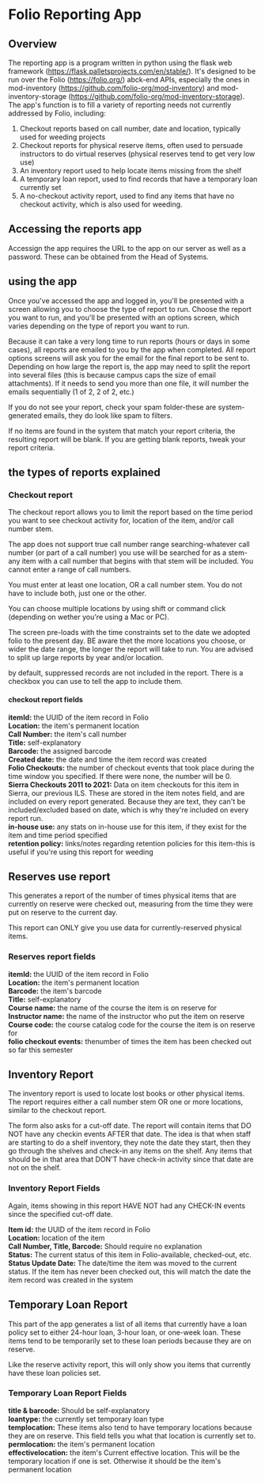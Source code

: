 # Folio Reporting App

## Overview
The reporting app is a program written in python using the flask web framework (https://flask.palletsprojects.com/en/stable/).  It's designed to be run over the Folio (https://folio.org/) abck-end APIs, especially the ones in mod-inventory (https://github.com/folio-org/mod-inventory) and mod-inventory-storage (https://github.com/folio-org/mod-inventory-storage).  The app's function is to fill a variety of reporting needs not currently addressed by Folio, including:

1. Checkout reports based on call number, date and location, typically used for weeding projects
2. Checkout reports for physical reserve items, often used to persuade instructors to do virtual reserves (physical reserves tend to get very low use)
3. An inventory report used to help locate items missing from the shelf
4. A temporary loan report, used to find records that have a temporary loan currently set
5. A no-checkout activity report, used to find any items that have no checkout activity, which is also used for weeding.

## Accessing the reports app

Accessign the app requires the URL to the app on our server as well as a password.  These can be obtained from the Head of Systems.

## using the app

Once you've accessed the app and logged in, you'll be presented with a screen allowing you to choose the type of report to run.  Choose the report you want to run, and you'll be presented with an options screen, which varies depending on the type of report you want to run.

Because it can take a very long time to run reports (hours or days in some cases), all reports are emailed to you by the app when completed.  All report options screens will ask you for the email for the final report to be sent to.  Depending on how large the report is, the app may need to split the report into several files (this is because campus caps the size of email attachments).  If it needs to send you more than one file, it will number the emails sequentially (1 of 2, 2 of 2, etc.)

If you do not see your report, check your spam folder-these are system-generated emails, they do look like spam to filters.

If no items are found in the system that match your report criteria, the resulting report will be blank.  If you are getting blank reports, tweak your report criteria.

## the types of reports explained

### Checkout report

The checkout report allows you to limit the report based on the time period you want to see checkout activity for, location of the item, and/or call number stem.  

The app does not support true call number range searching-whatever call number (or part of a call number) you use will be searched for as a stem-any item with a call number that begins with that stem will be included.  You cannot enter a range of call numbers.  

You must enter at least one location, OR a call number stem.  You do not have to include both, just one or the other.  

You can choose multiple locations by using shift or command click (depending on wether you're using a Mac or PC).

The screen pre-loads with the time constraints set to the date we adopted folio to the present day.  BE aware thet the more locations you choose, or wider the date range, the longer the report will take to run.  You are advised to split up large reports by year and/or location.

by default, suppressed records are not included in the report.  There is a checkbox you can use to tell the app to include them.

#### checkout report fields

**itemId:**  the UUID of the item record in Folio  
**Location:** the item's permanent location  
**Call Number:** the item's call number  
**Title:** self-explanatory  
**Barcode:** the assigned barcode  
**Created date:** the date and time the item record was created  
**Folio Checkouts:** the number of checkout events that took place during the time window you specified.  If there were none, the number will be 0.  
**Sierra Checkouts 2011 to 2021:**  Data on item checkouts for this item in Sierra, our previous ILS. These are stored in the item notes field, and are included on every report generated.  Because they are text, they can't be included/excluded based on date, which is why they're included on every report run.  
**in-house use:**  any stats on in-house use for this item, if they exist for the item and time period specified  
**retention policy:** links/notes regarding retention policies for this item-this is useful if you're using this report for weeding  

## Reserves use report

This generates a report of the number of times physical items that are currently on reserve were checked out, measuring from the time they were put on reserve to the current day.

This report can ONLY give you use data for currently-reserved physical items.

### Reserves report fields

**itemId:**  the UUID of the item record in Folio  
**Location:** the item's permanent location  
**Barcode:** the item's barcode  
**Title:** self-explanatory  
**Course name:** the name of the course the item is on reserve for  
**Instructor name:** the name of the instructor who put the item on reserve  
**Course code:** the course catalog code for the course the item is on reserve for  
**folio checkout events:** thenumber of times the item has been checked out so far this semester  

## Inventory Report

The inventory report is used to locate lost books or other physical items.  The report requires either a call number stem OR one or more locations, similar to the checkout report.

The form also asks for a cut-off date.  The report will contain items that DO NOT have any checkin events AFTER that date.  The idea is that when staff are starting to do a shelf inventory, they note the date they start, then they go through the shelves and check-in any items on the shelf.  Any items that should be in that area that DON'T have check-in activity since that date are not on the shelf.

### Inventory Report Fields

Again, items showing in this report HAVE NOT had any CHECK-IN events since the specified cut-off date.

**Item id:** the UUID of the item record in Folio  
**Location:** location of the item  
**Call Number, Title, Barcode:**	Should require no explanation  
**Status:** The current status of this item in Folio-available, checked-out, etc.  
**Status Update Date:** The date/time the item was moved to the current status.  If the item has never been checked out, this will match the date the item record was created in the system  

## Temporary Loan Report

This part of the app generates a list of all items that currently have a loan policy set to either 24-hour loan, 3-hour loan, or one-week loan.  These items tend to be temporarily set to these loan periods because they are on reserve.

Like the reserve activity report, this will only show you items that currently have these loan policies set.

### Temporary Loan Report Fields

**title &	barcode:** Should be self-explanatory  	
**loantype:** the currently set temporary loan type  
**templocation:**  These items also tend to have temporary locations because they are on reserve.  This field tells you what that location is currently set to.  
**permlocation:** the item's permanent location  
**effectivelocation:**  the item's Current effective location.  This will be the temporary location if one is set.  Otherwise it should be the item's permanent location  
